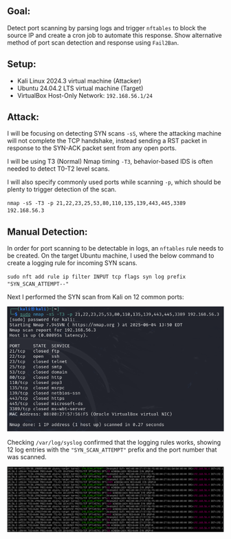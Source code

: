 ## Goal:

Detect port scanning by parsing logs and trigger `nftables` to block the source IP and create a cron job to automate this response. Show alternative method of port scan detection and response using `Fail2Ban`.

## Setup:

- Kali Linux 2024.3 virtual machine (Attacker)
- Ubuntu 24.04.2 LTS virtual machine (Target)
- VirtualBox Host-Only Network: `192.168.56.1/24`

## Attack:

I will be focusing on detecting SYN scans `-sS`, where the attacking machine will not complete the TCP handshake, instead sending a RST packet in response to the SYN-ACK packet sent from any open ports. 

I will be using T3 (Normal) Nmap timing `-T3`, behavior-based IDS is often needed to detect T0-T2 level scans.

I will also specify commonly used ports while scanning `-p`, which should be plenty to trigger detection of the scan.

`nmap -sS -T3 -p 21,22,23,25,53,80,110,135,139,443,445,3389 192.168.56.3`

## Manual Detection:

In order for port scanning to be detectable in logs, an `nftables` rule needs to be created. On the target Ubuntu machine, I used the below command to create a logging rule for incoming SYN scans.

`sudo nft add rule ip filter INPUT tcp flags syn log prefix "SYN_SCAN_ATTEMPT--"`

Next I performed the SYN scan from Kali on 12 common ports:

![](screenshots/port-scanning/nmap-scan.png)

Checking `/var/log/syslog` confirmed that the logging rules works, showing 12 log entries with the `"SYN_SCAN_ATTEMPT"` prefix and the port number that was scanned.

![](screenshots/port-scanning/manual-detection.png)